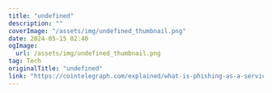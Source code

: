 ```yaml
---
title: "undefined"
description: ""
coverImage: "/assets/img/undefined_thumbnail.png"
date: 2024-05-15 02:40
ogImage:
  url: /assets/img/undefined_thumbnail.png
tag: Tech
originalTitle: "undefined"
link: "https://cointelegraph.com/explained/what-is-phishing-as-a-service-phaas-and-how-to-defend-against-it"
---
```

